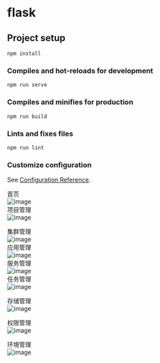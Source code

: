 # flask

## Project setup
```
npm install
```

### Compiles and hot-reloads for development
```
npm run serve
```

### Compiles and minifies for production
```
npm run build
```

### Lints and fixes files
```
npm run lint
```

### Customize configuration
See [Configuration Reference](https://cli.vuejs.org/config/).

首页
<br>![image](https://gitee.com/cmlfxz/flask-ui/blob/master/image/1.png)<br>
项目管理
<br>![image](https://gitee.com/cmlfxz/flask-ui/blob/master/image/2.jpg)<br>

集群管理
<br>![image](https://gitee.com/cmlfxz/flask-ui/blob/master/image/3.jpg)<br>
应用管理
<br>![image](https://gitee.com/cmlfxz/flask-ui/blob/master/image/4.jpg)<br>
服务管理
<br>![image](https://gitee.com/cmlfxz/flask-ui/blob/master/image/5.jpg)<br>
任务管理
<br>![image](https://gitee.com/cmlfxz/flask-ui/blob/master/image/6.jpg)<br>

存储管理
<br>![image](https://gitee.com/cmlfxz/flask-ui/blob/master/image/7.jpg)<br>

权限管理
<br>![image](https://gitee.com/cmlfxz/flask-ui/blob/master/image/8.jpg)<br>

环境管理
<br>![image](https://gitee.com/cmlfxz/flask-ui/blob/master/image/9.jpg)<br>





